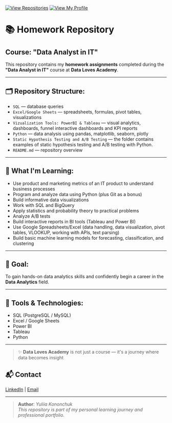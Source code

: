 [![View Repositories](https://img.shields.io/badge/View-My_Repositories-blue?logo=GitHub)](https://github.com/Yulia-Momotyuk?tab=repositories)
[![View My Profile](https://img.shields.io/badge/View-My_Profile-green?logo=GitHub)](https://github.com/Yulia-Momotyuk)
# 📚 Homework Repository 
## Course: "Data Analyst in IT"

This repository contains my **homework assignments** completed during the **"Data Analyst in IT"** course at **Data Loves Academy**.

---

## 🗂 Repository Structure:

- `SQL` — database queries 
- `Excel/Google Sheets` — spreadsheets, formulas, pivot tables, visualizations
- `Vizualization Tools: PowerBI & Tableau` — visual analytics, dashboards, funnel interactive dashboards and KPI reports
- `Python` — data analysis using pandas, matplotlib, seaborn, plotly
- `Static Hypothesis Testing and A/B Testing` — the folder contains examples of static hypothesis testing and A/B testing with Python.
- `README.md` — repository overview

---

## 🧠 What I'm Learning:

- Use product and marketing metrics of an IT product to understand business processes  
- Program and analyze data using Python (plus Git as a bonus)  
- Build informative data visualizations  
- Work with SQL and BigQuery  
- Apply statistics and probability theory to practical problems  
- Analyze A/B tests  
- Build interactive reports in BI tools (Tableau and Power BI)  
- Use Google Spreadsheets/Excel (data handling, data visualization, pivot tables, VLOOKUP, working with APIs, text parsing)  
- Build basic machine learning models for forecasting, classification, and clustering  


---

## 🎯 Goal:
To gain hands-on data analytics skills and confidently begin a career in the **Data Analytics** field.

---

## 🔧 Tools & Technologies:

- SQL (PostgreSQL / MySQL)
- Excel / Google Sheets
- Power BI
- Tableau 
- Python 

---

> ✨ **Data Loves Academy** is not just a course — it's a journey where data becomes insight 


## 📬 Contact

[LinkedIn](http://linkedin.com/in/yulia-kononchuk) | [Email](mailto:kononchuk.yuliia@gmail.com)

---
> **Author**: _Yuliia Kononchuk_  
> _This repository is part of my personal learning journey and professional portfolio._ 

